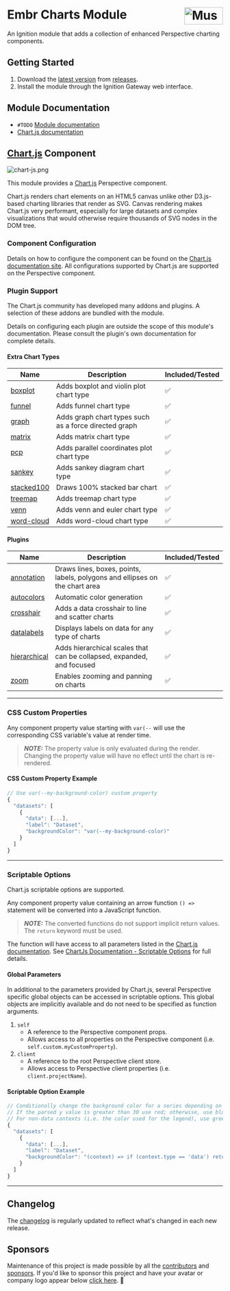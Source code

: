 # Embr Charts Module [<img src="https://cdn.mussonindustrial.com/files/public/images/emblem.svg" alt="Musson Industrial Logo" width="90" height="40" align="right">][embr]

An Ignition module that adds a collection of enhanced Perspective charting components.

## Getting Started
1. Download the [latest version] from [releases].
2. Install the module through the Ignition Gateway web interface.

## Module Documentation
- `#TODO` [Module documentation][documentation]
- [Chart.js documentation][Chart.js documentation]

## [Chart.js] Component

![chart-js.png](./docs/examples/chart-js.png)

This module provides a [Chart.js] Perspective component.

Chart.js renders chart elements on an HTML5 canvas unlike other D3.js-based charting libraries that render as SVG. 
Canvas rendering makes Chart.js very performant, especially for large datasets and complex visualizations that would otherwise require thousands of SVG nodes in the DOM tree.

### Component Configuration

Details on how to configure the component can be found on the [Chart.js documentation site][Chart.js documentation].
All configurations supported by Chart.js are supported on the Perspective component.

### Plugin Support
The Chart.js community has developed many addons and plugins. A selection of these addons are bundled with the module.

Details on configuring each plugin are outside the scope of this module's documentation. Please consult the plugin's own documentation for complete details.

#### Extra Chart Types
| Name                                                               | Description                                             | Included/Tested |
|--------------------------------------------------------------------|---------------------------------------------------------|-----------------|
| [boxplot](https://github.com/sgratzl/chartjs-chart-boxplot)        | Adds boxplot and violin plot chart type                 | ✅               |
| [funnel](https://github.com/sgratzl/chartjs-chart-funnel)          | Adds funnel chart type                                  | ✅               |
| [graph](https://github.com/sgratzl/chartjs-chart-graph)            | Adds graph chart types such as a force directed graph   | ✅               |
| [matrix](https://github.com/kurkle/chartjs-chart-matrix)           | Adds matrix chart type                                  | ✅               |
| [pcp](https://github.com/sgratzl/chartjs-chart-pcp)                | Adds parallel coordinates plot chart type               | ✅               |
| [sankey](https://github.com/kurkle/chartjs-chart-sankey)           | Adds sankey diagram chart type                          | ✅               |
| [stacked100](https://github.com/y-takey/chartjs-plugin-stacked100) | Draws 100% stacked bar chart                            | ✅               |
| [treemap](https://github.com/kurkle/chartjs-chart-treemap)         | Adds treemap chart type                                 | ✅               |
| [venn](https://github.com/upsetjs/chartjs-chart-venn)              | Adds venn and euler chart type                          | ✅               |
| [word-cloud](https://github.com/sgratzl/chartjs-chart-wordcloud)   | Adds word-cloud chart type                              | ✅               |

#### Plugins

| Name                                                                           | Description                                                                 | Included/Tested |
|--------------------------------------------------------------------------------|-----------------------------------------------------------------------------|-----------------|
| [annotation](https://github.com/chartjs/chartjs-plugin-annotation)             | Draws lines, boxes, points, labels, polygons and ellipses on the chart area | ✅               |
| [autocolors](https://github.com/kurkle/chartjs-plugin-autocolors)              | Automatic color generation                                                  | ✅               |
| [crosshair](https://github.com/abelheinsbroek/chartjs-plugin-crosshair)        | Adds a data crosshair to line and scatter charts                            | ✅               |
| [datalabels](https://github.com/chartjs/chartjs-plugin-datalabels)             | Displays labels on data for any type of charts                              | ✅               |
| [hierarchical](https://github.com/sgratzl/chartjs-plugin-hierarchical)         | Adds hierarchical scales that can be collapsed, expanded, and focused       | ✅               |
| [zoom](https://github.com/chartjs/chartjs-plugin-zoom)                         | Enables zooming and panning on charts                                       | ✅               |

---
### CSS Custom Properties
Any component property value starting with `var(--` will use the corresponding CSS variable's value at render time.

> **_NOTE:_** The property value is only evaluated during the render. Changing the property value will have no effect until the chart is re-rendered.

#### CSS Custom Property Example
```js
// Use var(--my-background-color) custom property
{
  "datasets": [
    {
      "data": [...],
      "label": "Dataset",
      "backgroundColor": "var(--my-background-color)"
    }
  ]
}
```

---
### Scriptable Options
Chart.js scriptable options are supported.

Any component property value containing an arrow function `() =>` statement will be converted into a JavaScript function.
> **_NOTE:_** The converted functions do not support implicit return values. The `return` keyword must be used.

The function will have access to all parameters listed in the [Chart.js documentation].
See [ChartJs Documentation - Scriptable Options](https://www.chartjs.org/docs/latest/general/options.html#scriptable-options) for full details.

#### Global Parameters
In additional to the parameters provided by Chart.js, several Perspective specific global objects can be accessed in scriptable options.
This global objects are implicitly available and do not need to be specified as function arguments.

1. `self` 
      - A reference to the Perspective component props. 
      - Allows access to all properties on the Perspective component (i.e. `self.custom.myCustomProperty`).
2. `client` 
      - A reference to the root Perspective client store. 
      - Allows access to Perspective client properties (i.e. `client.projectName`).


#### Scriptable Option Example
```js
// Conditionally change the background color for a series depending on the y value.
// If the parsed y value is greater than 30 use red; otherwise, use blue.
// For non-data contexts (i.e. the color used for the legend), use green.
{
  "datasets": [
    {
      "data": [...],
      "label": "Dataset",
      "backgroundColor": "(context) => if (context.type == 'data') return context.parsed.y > 30 ? 'red' : 'blue'; else return 'green'; "
    }
  ]
}
```

---
## Changelog
The [changelog](https://github.com/mussonindustrial/embr/blob/main/modules/embr-chart-js/CHANGELOG.md) is regularly updated to reflect what's changed in each new release.


## Sponsors
Maintenance of this project is made possible by all the [contributors] and [sponsors]. 
If you'd like to sponsor this project and have your avatar or company logo appear below [click here](https://github.com/sponsors/mussonindustrial). 💖


[embr]: https://github.com/mussonindustrial/embr
[releases]: https://github.com/mussonindustrial/embr/releases
[documentation]: https://docs.mussonindustrial.com/
[contributors]: https://github.com/JamesIves/github-pages-deploy-action/graphs/contributors
[sponsors]: https://github.com/sponsors/mussonindustrial
[latest version]: https://github.com/mussonindustrial/embr/releases?q=embr-charts&expanded=true
[Chart.js]: https://www.chartjs.org/
[Chart.js documentation]: https://www.chartjs.org/docs/latest/
[Chart.js Addons]: https://github.com/chartjs/awesome


